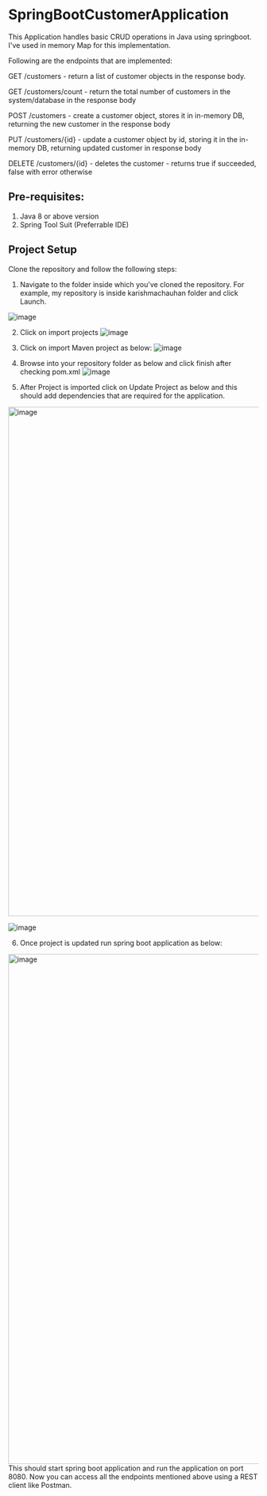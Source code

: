 # SpringBootCustomerApplication

This Application handles basic CRUD operations in Java using springboot. I've used in memory Map for this implementation.

Following are the endpoints that are implemented:

GET /customers - return a list of customer objects in the response body.

GET /customers/count - return the total number of customers in the system/database in the response body
 
POST /customers - create a customer object, stores it in in-memory DB, returning the new customer in the response body

PUT /customers/{id} - update a customer object by id, storing it in the in-memory DB, returning updated customer in response body

DELETE /customers/{id} - deletes the customer - returns true if succeeded, false with error otherwise

## Pre-requisites:
   
   1. Java 8 or above version
   2. Spring Tool Suit (Preferrable IDE)

## Project Setup

Clone the repository and follow the following steps:

1. Navigate to the folder inside which you've cloned the repository. For example, my repository is inside karishmachauhan folder and click Launch.

![image](https://user-images.githubusercontent.com/15381660/227743257-d5391e99-30bd-45de-9b21-723bfc468d64.png)

2. Click on import projects
![image](https://user-images.githubusercontent.com/15381660/227743330-a2c70fe3-80f4-490d-a40f-f8546d8d0668.png)

3. Click on import Maven project as below:
![image](https://user-images.githubusercontent.com/15381660/227743359-11076ee1-a7a6-4f19-ba24-e8d3d54c68fa.png)

4. Browse into your repository folder as below and click finish after checking pom.xml
![image](https://user-images.githubusercontent.com/15381660/227743408-1daa3fb3-178a-4396-8d7a-52f09a03ffc8.png)

5. After Project is imported click on Update Project as below and this should add dependencies that are required for the application.
<img width="1022" alt="image" src="https://user-images.githubusercontent.com/15381660/227743493-709b7fa6-6377-47e8-94fd-674ece39946b.png">

![image](https://user-images.githubusercontent.com/15381660/227743408-1daa3fb3-178a-4396-8d7a-52f09a03ffc8.png)

6. Once project is updated run spring boot application as below:
<img width="1023" alt="image" src="https://user-images.githubusercontent.com/15381660/227743545-77210bdd-841e-436e-a63c-a0922a0e36b5.png">
This should start spring boot application and run the application on port 8080. Now you can access all the endpoints mentioned above using a REST client like Postman.

